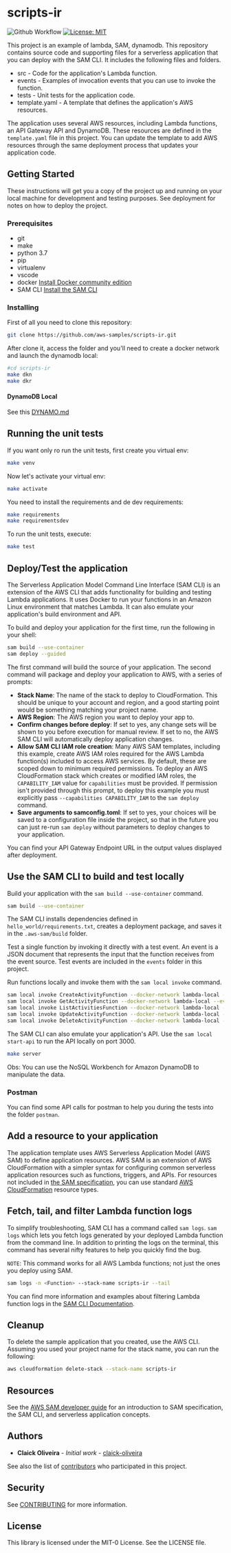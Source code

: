 # scripts-ir

![Github Workflow](https://github.com/aws-samples/scripts-ir/workflows/Python%20package/badge.svg)
[![License: MIT](https://img.shields.io/badge/License-MIT-blue.svg)](https://opensource.org/licenses/MIT)

This project is an example of lambda, SAM, dynamodb. This repository contains source code and supporting files for a serverless application that you can deploy with the SAM CLI. It includes the following files and folders.

- src - Code for the application's Lambda function.
- events - Examples of invocation events that you can use to invoke the function.
- tests - Unit tests for the application code.
- template.yaml - A template that defines the application's AWS resources.

The application uses several AWS resources, including Lambda functions, an API Gateway API and DynamoDB. These resources are defined in the `template.yaml` file in this project. You can update the template to add AWS resources through the same deployment process that updates your application code.

## Getting Started

These instructions will get you a copy of the project up and running on your local machine for development and testing purposes. See deployment for notes on how to deploy the project.

### Prerequisites

- git
- make
- python 3.7
- pip
- virtualenv
- vscode
- docker [Install Docker community edition](https://hub.docker.com/search/?type=edition&offering=community)
- SAM CLI [Install the SAM CLI](https://docs.aws.amazon.com/serverless-application-model/latest/developerguide/serverless-sam-cli-install.html)

### Installing

First of all you need to clone this repository:

``` bash
git clone https://github.com/aws-samples/scripts-ir.git
```

After clone it, access the folder and you'll need to create a docker network and launch the dynamodb local:

```bash
#cd scripts-ir
make dkn
make dkr
```

#### DynamoDB Local

See this [DYNAMO.md](https://github.com/aws-samples/scripts-ir/blob/main/DYNAMO.md)

## Running the unit tests

If you want only ro run the unit tests, first create you virtual env:

``` bash
make venv
```

Now let's activate your virtual env:

``` bash
make activate
```

You need to install the requirements and de dev requirements:

``` bash
make requirements
make requirementsdev
```

To run the unit tests, execute:

```bash
make test
```

## Deploy/Test the application

The Serverless Application Model Command Line Interface (SAM CLI) is an extension of the AWS CLI that adds functionality for building and testing Lambda applications. It uses Docker to run your functions in an Amazon Linux environment that matches Lambda. It can also emulate your application's build environment and API.

To build and deploy your application for the first time, run the following in your shell:

```bash
sam build --use-container
sam deploy --guided
```

The first command will build the source of your application. The second command will package and deploy your application to AWS, with a series of prompts:

- **Stack Name**: The name of the stack to deploy to CloudFormation. This should be unique to your account and region, and a good starting point would be something matching your project name.
- **AWS Region**: The AWS region you want to deploy your app to.
- **Confirm changes before deploy**: If set to yes, any change sets will be shown to you before execution for manual review. If set to no, the AWS SAM CLI will automatically deploy application changes.
- **Allow SAM CLI IAM role creation**: Many AWS SAM templates, including this example, create AWS IAM roles required for the AWS Lambda function(s) included to access AWS services. By default, these are scoped down to minimum required permissions. To deploy an AWS CloudFormation stack which creates or modified IAM roles, the `CAPABILITY_IAM` value for `capabilities` must be provided. If permission isn't provided through this prompt, to deploy this example you must explicitly pass `--capabilities CAPABILITY_IAM` to the `sam deploy` command.
- **Save arguments to samconfig.toml**: If set to yes, your choices will be saved to a configuration file inside the project, so that in the future you can just re-run `sam deploy` without parameters to deploy changes to your application.

You can find your API Gateway Endpoint URL in the output values displayed after deployment.

## Use the SAM CLI to build and test locally

Build your application with the `sam build --use-container` command.

```bash
sam build --use-container
```

The SAM CLI installs dependencies defined in `hello_world/requirements.txt`, creates a deployment package, and saves it in the `.aws-sam/build` folder.

Test a single function by invoking it directly with a test event. An event is a JSON document that represents the input that the function receives from the event source. Test events are included in the `events` folder in this project.

Run functions locally and invoke them with the `sam local invoke` command.

```bash
sam local invoke CreateActivityFunction --docker-network lambda-local --event events/create_activity_event.json --parameter-overrides Table=Activities Region=us-east-1 AWSEnv=AWS_SAM_LOCAL
sam local invoke GetActivityFunction --docker-network lambda-local --event events/get_activity_event.json --parameter-overrides Table=Activities Region=us-east-1 AWSEnv=AWS_SAM_LOCAL
sam local invoke ListActivitiesFunction --docker-network lambda-local --event events/list_activities_event.json --parameter-overrides Table=Activities Region=us-east-1 AWSEnv=AWS_SAM_LOCAL
sam local invoke UpdateActivityFunction --docker-network lambda-local --event events/update_activity_event.json --parameter-overrides Table=Activities Region=us-east-1 AWSEnv=AWS_SAM_LOCAL
sam local invoke DeleteActivityFunction --docker-network lambda-local --event events/delete_activity_event.json --parameter-overrides Table=Activities Region=us-east-1 AWSEnv=AWS_SAM_LOCAL
```

The SAM CLI can also emulate your application's API. Use the `sam local start-api` to run the API locally on port 3000.

```bash
make server
```

Obs: You can use the NoSQL Workbench for Amazon DynamoDB to manipulate the data.

### Postman

You can find some API calls for postman to help you during the tests into the folder `postman`.

## Add a resource to your application

The application template uses AWS Serverless Application Model (AWS SAM) to define application resources. AWS SAM is an extension of AWS CloudFormation with a simpler syntax for configuring common serverless application resources such as functions, triggers, and APIs. For resources not included in [the SAM specification](https://github.com/awslabs/serverless-application-model/blob/master/versions/2016-10-31.md), you can use standard [AWS CloudFormation](https://docs.aws.amazon.com/AWSCloudFormation/latest/UserGuide/aws-template-resource-type-ref.html) resource types.

## Fetch, tail, and filter Lambda function logs

To simplify troubleshooting, SAM CLI has a command called `sam logs`. `sam logs` which lets you fetch logs generated by your deployed Lambda function from the command line. In addition to printing the logs on the terminal, this command has several nifty features to help you quickly find the bug.

`NOTE`: This command works for all AWS Lambda functions; not just the ones you deploy using SAM.

```bash
sam logs -n <Function> --stack-name scripts-ir --tail
```

You can find more information and examples about filtering Lambda function logs in the [SAM CLI Documentation](https://docs.aws.amazon.com/serverless-application-model/latest/developerguide/serverless-sam-cli-logging.html).

## Cleanup

To delete the sample application that you created, use the AWS CLI. Assuming you used your project name for the stack name, you can run the following:

```bash
aws cloudformation delete-stack --stack-name scripts-ir
```

## Resources

See the [AWS SAM developer guide](https://docs.aws.amazon.com/serverless-application-model/latest/developerguide/what-is-sam.html) for an introduction to SAM specification, the SAM CLI, and serverless application concepts.

## Authors

- **Claick Oliveira** - *Initial work* - [claick-oliveira](https://github.com/claick-oliveira)

See also the list of [contributors](https://github.com/aws-samples/scripts-ir/contributors) who participated in this project.

## Security

See [CONTRIBUTING](CONTRIBUTING.md#security-issue-notifications) for more information.

## License

This library is licensed under the MIT-0 License. See the LICENSE file.
